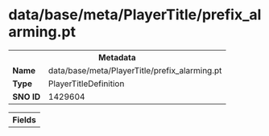 <h1>data/base/meta/PlayerTitle/prefix_alarming.pt</h1><table><tr><th colspan="100%">Metadata</th></tr><tr><td><b>Name</b></td><td>data/base/meta/PlayerTitle/prefix_alarming.pt</td></tr><tr><td><b>Type</b></td><td>PlayerTitleDefinition</td></tr><tr><td><b>SNO ID</b></td><td>1429604</td></tr></table>

<table><tr><th colspan="100%">Fields</th></tr></table>

